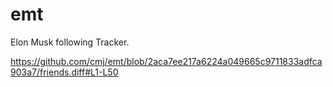 # emt
Elon Musk following Tracker.

https://github.com/cmj/emt/blob/2aca7ee217a6224a049665c9711833adfca903a7/friends.diff#L1-L50
